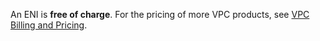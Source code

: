 An ENI is **free of charge**. For the pricing of more VPC products, see [VPC Billing and Pricing](https://intl.cloud.tencent.com/document/product/215/3079).
